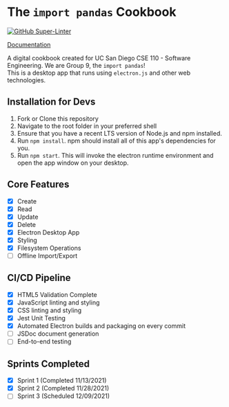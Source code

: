 # The `import pandas` Cookbook
[![GitHub Super-Linter](https://github.com/cse110-fall21-group9/Digital-Cookbook-App/workflows/Lint%20Code%20Base/badge.svg)](https://github.com/marketplace/actions/super-linter)

[Documentation](https://cse110-fall21-group9.github.io/Digital-Cookbook-App/index.html)

A digital cookbook created for UC San Diego CSE 110 - Software Engineering. We are Group 9, the `import pandas`!  
This is a desktop app that runs using `electron.js` and other web technologies.

## Installation for Devs
1. Fork or Clone this repository
2. Navigate to the root folder in your preferred shell
3. Ensure that you have a recent LTS version of Node.js and npm installed.
4. Run `npm install`. npm should install all of this app's dependencies for you.
5. Run `npm start`. This will invoke the electron runtime environment and open the app window on your desktop.

## Core Features
- [x] Create
- [x] Read
- [x] Update
- [x] Delete
- [x] Electron Desktop App
- [x] Styling
- [x] Filesystem Operations
- [ ] Offline Import/Export

## CI/CD Pipeline
- [x] HTML5 Validation Complete
- [x] JavaScript linting and styling
- [x] CSS linting and styling
- [x] Jest Unit Testing
- [x] Automated Electron builds and packaging on every commit
- [ ] JSDoc document generation
- [ ] End-to-end testing

## Sprints Completed
- [x] Sprint 1 (Completed 11/13/2021)
- [x] Sprint 2 (Completed 11/28/2021)
- [ ] Sprint 3 (Scheduled 12/09/2021)
